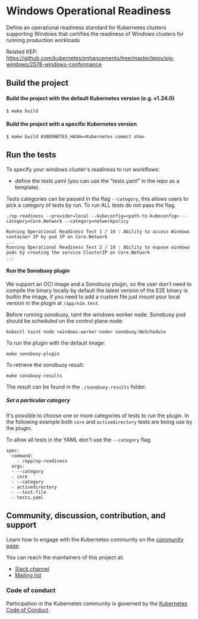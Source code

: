 # Windows Operational Readiness


Define an operational readiness standard for Kubernetes clusters supporting Windows that certifies the readiness of Windows clusters for running production workloads

Related KEP: https://github.com/kubernetes/enhancements/tree/master/keps/sig-windows/2578-windows-conformance

## Build the project

#### Build the project with the default Kubernetes version (e.g. v1.24.0)
```
$ make build
```
#### Build the project with a specific Kubernetes version
```
$ make build KUBERNETES_HASH=<Kubernetes commit sha>
```

## Run the tests

To specify your windows cluster's readiness to run workflows:

- define the tests.yaml (you can use the "tests.yaml" in the repo as a template).

Tests categories can be passed in the flag `--category`, this allows users to pick a category of tests by run.
To run ALL tests do not pass the flag.

```
./op-readiness --provider=local --kubeconfig=<path-to-kubeconfig> --category=Core.Network --category=networkpolicy

Running Operational Readiness Test 1 / 10 : Ability to access Windows container IP by pod IP on Core.Network
...
Running Operational Readiness Test 2 / 10 : Ability to expose windows pods by creating the service ClusterIP on Core.Network
...
```

#### Run the Sonobuoy plugin

We support an OCI image and a Sonobuoy plugin, so the user don't need to compile the binary locally
by default the latest version of the E2E binary is builtin the image, if you need to add a custom file
just mount your local version in the plugin at `/app/e2e.test`.

Before running sonobuoy, taint the windows worker node. Sonobuoy pod should be scheduled on the control plane node:

```
kubectl taint node <windows-worker-node> sonobuoy:NoSchedule
```

To run the plugin with the default image:

```
make sonobuoy-plugin
```

To retrieve the sonobuoy result:

```
make sonobuoy-results
```

The result can be found in the `./sonobuoy-results` folder.

##### Set a particular category

It's possible to choose one or more categories of tests to run the plugin. In the following
example both `core` and `activedirectory` tests are being use by the plugin.

To allow all tests in the YAML don't use the `--category` flag.

```
spec:
  command:
    - /app/op-readiness
  args:
  - --category 
  - core
  - --category 
  - activedirectory
  - --test-file 
  - tests.yaml
````

## Community, discussion, contribution, and support

Learn how to engage with the Kubernetes community on the [community page](http://kubernetes.io/community/).

You can reach the maintainers of this project at:

- [Slack channel](https://kubernetes.slack.com/messages/sig-windows) 
- [Mailing list](https://groups.google.com/g/kubernetes-sig-windows)

### Code of conduct

Participation in the Kubernetes community is governed by the [Kubernetes Code of Conduct](code-of-conduct.md).

[owners]: https://git.k8s.io/community/contributors/guide/owners.md
[Creative Commons 4.0]: https://git.k8s.io/website/LICENSE